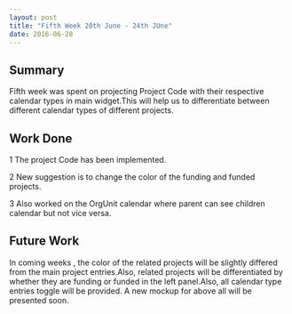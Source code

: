 ```yaml
---
layout: post
title: "Fifth Week 20th June - 24th JUne"
date: 2016-06-28
---
```


## Summary
Fifth week was spent on projecting Project Code with their respective calendar types in main widget.This will help us to differentiate between different calendar types of different projects.

## Work Done

1 The project Code has been implemented.

2 New suggestion is to change the color of the funding and funded projects.

3 Also worked on the OrgUnit calendar where parent can see children calendar but not vice versa.

## Future Work

In coming weeks , the color of the related projects will be slightly differed from the main project entries.Also, related projects will be differentiated by whether they are funding or funded in the left panel.Also, all calendar type entries toggle will be provided.
A new mockup for above all will be presented soon.